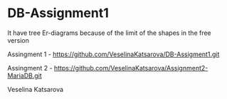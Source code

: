 # DB-Assignment1

It have tree Er-diagrams because of the limit of the shapes in the free version


Assingment 1 - https://github.com/VeselinaKatsarova/DB-Assigment1.git

Assingment 2 - https://github.com/VeselinaKatsarova/Assignment2-MariaDB.git

Veselina Katsarova
